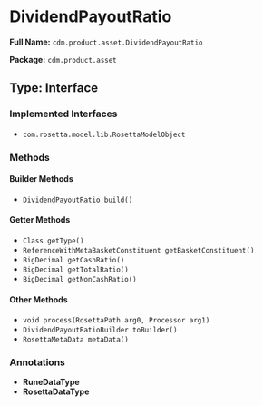 # DividendPayoutRatio

**Full Name:** `cdm.product.asset.DividendPayoutRatio`

**Package:** `cdm.product.asset`

## Type: Interface

### Implemented Interfaces

- `com.rosetta.model.lib.RosettaModelObject`

### Methods

#### Builder Methods

- `DividendPayoutRatio build()`

#### Getter Methods

- `Class getType()`
- `ReferenceWithMetaBasketConstituent getBasketConstituent()`
- `BigDecimal getCashRatio()`
- `BigDecimal getTotalRatio()`
- `BigDecimal getNonCashRatio()`

#### Other Methods

- `void process(RosettaPath arg0, Processor arg1)`
- `DividendPayoutRatioBuilder toBuilder()`
- `RosettaMetaData metaData()`

### Annotations

- **RuneDataType**
- **RosettaDataType**


